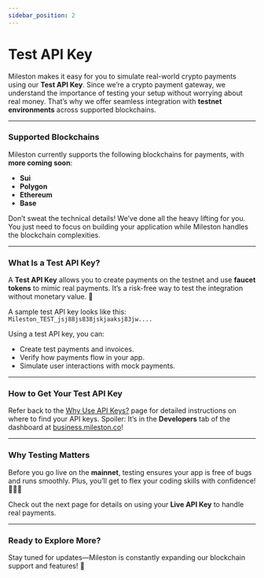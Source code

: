 ```yaml
---
sidebar_position: 2
---
```


# Test API Key  

Mileston makes it easy for you to simulate real-world crypto payments using our **Test API Key**. Since we’re a crypto payment gateway, we understand the importance of testing your setup without worrying about real money. That’s why we offer seamless integration with **testnet environments** across supported blockchains.  

---

### Supported Blockchains  
Mileston currently supports the following blockchains for payments, with **more coming soon**:  
- **Sui**  
- **Polygon**  
- **Ethereum**  
- **Base**  

Don’t sweat the technical details! We’ve done all the heavy lifting for you. You just need to focus on building your application while Mileston handles the blockchain complexities.  

---

### What Is a Test API Key?  

A **Test API Key** allows you to create payments on the testnet and use **faucet tokens** to mimic real payments. It’s a risk-free way to test the integration without monetary value. 🎉  

A sample test API key looks like this:  
`Mileston_TEST_jsj88js838jskjaaksj83jw....`  

Using a test API key, you can:  
- Create test payments and invoices.  
- Verify how payments flow in your app.  
- Simulate user interactions with mock payments.  

---

### How to Get Your Test API Key  
Refer back to the [Why Use API Keys?](./why-api-key) page for detailed instructions on where to find your API keys. Spoiler: It’s in the **Developers** tab of the dashboard at [business.mileston.co](https://business.mileston.co)!  

---

### Why Testing Matters  
Before you go live on the **mainnet**, testing ensures your app is free of bugs and runs smoothly. Plus, you’ll get to flex your coding skills with confidence! 🧑‍💻✨  

Check out the next page for details on using your **Live API Key** to handle real payments.  

---  

### Ready to Explore More?  
Stay tuned for updates—Mileston is constantly expanding our blockchain support and features! 🚀  
